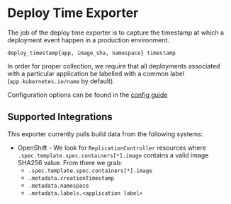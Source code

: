 # Deploy Time Exporter

The job of the deploy time exporter is to capture the timestamp at which a deployment event happen in a production environment.

```
deploy_timestamp{app, image_sha, namespace} timestamp
```

In order for proper collection, we require that all deployments associated with a particular application be labelled with a common label (`app.kubernetes.io/name` by default).

Configuration options can be found in the [config guide](/docs/Configuration.md)

## Supported Integrations

This exporter currently pulls build data from the following systems:

* OpenShift - We look for `ReplicationController` resources where `.spec.template.spec.containers[*].image` contains a valid image SHA256 value. From there we grab:
  * `.spec.template.spec.containers[*].image`
  * `.metadata.creationTimestamp`
  * `.metadata.namespace`
  * `.metadata.labels.<application label>`